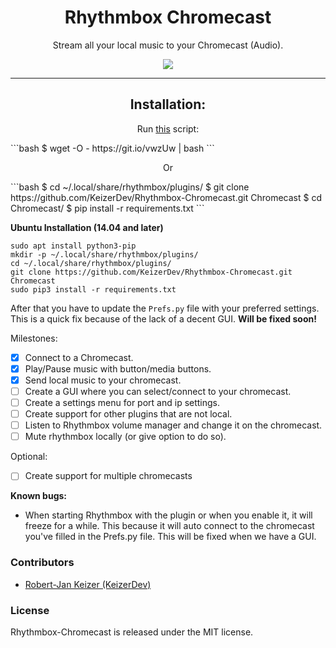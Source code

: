 <h1 align="center">Rhythmbox Chromecast</h1>
<p align="center">Stream all your local music to your Chromecast (Audio).</p>

<p align="center">
    <a href="http://opensource.org/licenses/MIT">
        <img src="https://img.shields.io/npm/l/express.svg">
    </a>    
</p>

----

<h2 align="center">Installation:</h2>
<p align="center">
Run <a href="https://github.com/KeizerDev/Rhythmbox-Chromecast/blob/master/setup.sh">this</a> script:
</p>
```bash
$ wget -O - https://git.io/vwzUw | bash
```
<p align="center">
Or 
</p>
```bash
$ cd ~/.local/share/rhythmbox/plugins/
$ git clone https://github.com/KeizerDev/Rhythmbox-Chromecast.git Chromecast
$ cd Chromecast/
$ pip install -r requirements.txt
```

<b>Ubuntu Installation (14.04 and later)</b>

```
sudo apt install python3-pip
mkdir -p ~/.local/share/rhythmbox/plugins/
cd ~/.local/share/rhythmbox/plugins/
git clone https://github.com/KeizerDev/Rhythmbox-Chromecast.git Chromecast
sudo pip3 install -r requirements.txt
```

After that you have to update the `Prefs.py` file with your preferred settings. This is a quick fix because of the lack of a decent GUI. **Will be fixed soon!**

Milestones: 
- [x] Connect to a Chromecast.
- [x] Play/Pause music with button/media buttons.
- [x] Send local music to your chromecast.
- [ ] Create a GUI where you can select/connect to your chromecast.
- [ ] Create a settings menu for port and ip settings.
- [ ] Create support for other plugins that are not local.
- [ ] Listen to Rhythmbox volume manager and change it on the chromecast.
- [ ] Mute rhythmbox locally (or give option to do so).
 
Optional:
- [ ] Create support for multiple chromecasts


**Known bugs:**
- When starting Rhythmbox with the plugin or when you enable it, it will freeze for a while. This because it will auto connect to the chromecast you've filled in the Prefs.py file. This will be fixed when we have a GUI.

### Contributors

* [Robert-Jan Keizer (KeizerDev)](https://github.com/KeizerDev/)

### License

Rhythmbox-Chromecast is released under the MIT license.